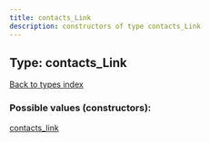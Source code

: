 ```yaml
---
title: contacts_Link
description: constructors of type contacts_Link
---
```

## Type: contacts\_Link  
[Back to types index](index.md)



### Possible values (constructors):

[contacts\_link](../constructors/contacts_link.md)  

